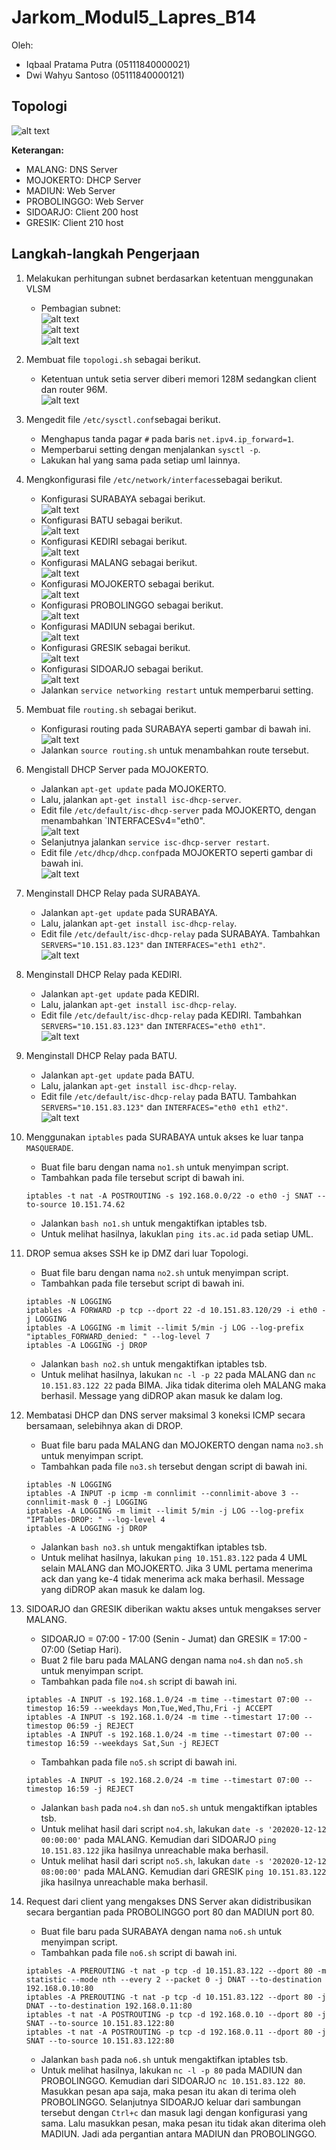 # Jarkom_Modul5_Lapres_B14 <br>
Oleh:
- Iqbaal Pratama Putra (05111840000021) <br>
- Dwi Wahyu Santoso (05111840000121) <br>

## Topologi <br>
![alt text](/img/topologi.png)<br>

**Keterangan:** <br>
- MALANG: DNS Server <br>
- MOJOKERTO: DHCP Server <br>
- MADIUN: Web Server <br>
- PROBOLINGGO: Web Server <br>
- SIDOARJO: Client 200 host <br>
- GRESIK: Client 210 host <br>

## Langkah-langkah Pengerjaan <br>
1. Melakukan perhitungan subnet berdasarkan ketentuan menggunakan VLSM<br>
   - Pembagian subnet:<br>
    ![alt text](/img/table.png) <br>
    ![alt text](/img/vlsm.png) <br>
    ![alt text](/img/tree.png) <br>
    
2. Membuat file `topologi.sh` sebagai berikut. <br>
   - Ketentuan untuk setia server diberi memori 128M sedangkan client dan router 96M. <br>
     ![alt text](/img/2.1.png) <br>
    
3. Mengedit file `/etc/sysctl.conf`sebagai berikut. <br>
   - Menghapus tanda pagar `#` pada baris `net.ipv4.ip_forward=1`. <br>
   - Memperbarui setting dengan menjalankan `sysctl -p`. <br>
   - Lakukan hal yang sama pada setiap uml lainnya. <br>

4. Mengkonfigurasi file `/etc/network/interfaces`sebagai berikut. <br>
   - Konfigurasi SURABAYA sebagai berikut. <br>
     ![alt text](/img/4.1.png) <br>
   - Konfigurasi BATU sebagai berikut. <br>
     ![alt text](/img/4.2.png) <br>
   - Konfigurasi KEDIRI sebagai berikut. <br>
     ![alt text](/img/4.3.png) <br>
   - Konfigurasi MALANG sebagai berikut. <br>
     ![alt text](/img/4.4.png) <br>
   - Konfigurasi MOJOKERTO sebagai berikut. <br>
     ![alt text](/img/4.5.png) <br>
   - Konfigurasi PROBOLINGGO sebagai berikut. <br>
     ![alt text](/img/4.6.png) <br>
   - Konfigurasi MADIUN sebagai berikut. <br>
     ![alt text](/img/4.7.png) <br>
   - Konfigurasi GRESIK sebagai berikut. <br>
     ![alt text](/img/4.8.png) <br>
   - Konfigurasi SIDOARJO sebagai berikut. <br>
     ![alt text](/img/4.9.png) <br>
   - Jalankan `service networking restart` untuk memperbarui setting. <br>

5. Membuat file `routing.sh` sebagai berikut. <br>
   - Konfigurasi routing pada SURABAYA seperti gambar di bawah ini. <br>
     ![alt text](/img/5.1.png) <br>
   - Jalankan `source routing.sh` untuk menambahkan route tersebut. <br>

6. Mengistall DHCP Server pada MOJOKERTO. <br>
   - Jalankan `apt-get update` pada MOJOKERTO. <br>
   - Lalu, jalankan `apt-get install isc-dhcp-server`. <br>
   - Edit file `/etc/default/isc-dhcp-server` pada MOJOKERTO, dengan menambahkan `INTERFACESv4="eth0". <br>
     ![alt text](/img/6.1.png) <br>
   - Selanjutnya jalankan `service isc-dhcp-server restart`. <br>
   - Edit file `/etc/dhcp/dhcp.conf`pada MOJOKERTO seperti gambar di bawah ini. <br>
     ![alt text](/img/6.2.png) <br>
     
7. Menginstall DHCP Relay pada SURABAYA. <br>
   - Jalankan `apt-get update` pada SURABAYA. <br>
   - Lalu, jalankan `apt-get install isc-dhcp-relay`. <br>
   - Edit file `/etc/default/isc-dhcp-relay` pada SURABAYA. Tambahkan `SERVERS="10.151.83.123"` dan `INTERFACES="eth1 eth2"`. <br>
     ![alt text](/img/7.1.png) <br>
     
8. Menginstall DHCP Relay pada KEDIRI. <br>
   - Jalankan `apt-get update` pada KEDIRI. <br>
   - Lalu, jalankan `apt-get install isc-dhcp-relay`. <br>
   - Edit file `/etc/default/isc-dhcp-relay` pada KEDIRI. Tambahkan `SERVERS="10.151.83.123"` dan `INTERFACES="eth0 eth1"`.  <br>
     ![alt text](/img/8.1.png) <br>
     
9. Menginstall DHCP Relay pada BATU. <br>
   - Jalankan `apt-get update` pada BATU. <br>
   - Lalu, jalankan `apt-get install isc-dhcp-relay`. <br>
   - Edit file `/etc/default/isc-dhcp-relay` pada BATU. Tambahkan `SERVERS="10.151.83.123"` dan `INTERFACES="eth0 eth1 eth2"`.  <br>
     ![alt text](/img/9.1.png) <br>
     
10. Menggunakan `iptables` pada SURABAYA untuk akses ke luar tanpa `MASQUERADE`. <br>
    - Buat file baru dengan nama `no1.sh` untuk menyimpan script. <br>
    - Tambahkan pada file tersebut script di bawah ini. <br>
    ```
    iptables -t nat -A POSTROUTING -s 192.168.0.0/22 -o eth0 -j SNAT --to-source 10.151.74.62
    ```
    - Jalankan `bash no1.sh` untuk mengaktifkan iptables tsb. <br>
    - Untuk melihat hasilnya, lakuklan `ping its.ac.id` pada setiap UML. <br> 
   
11. DROP semua akses SSH ke  ip DMZ dari luar Topologi. <br>
    - Buat file baru dengan nama `no2.sh` untuk menyimpan script. <br>
    - Tambahkan pada file tersebut script di bawah ini. <br>
    ```
    iptables -N LOGGING
    iptables -A FORWARD -p tcp --dport 22 -d 10.151.83.120/29 -i eth0 -j LOGGING
    iptables -A LOGGING -m limit --limit 5/min -j LOG --log-prefix "iptables_FORWARD_denied: " --log-level 7
    iptables -A LOGGING -j DROP
    ```
    - Jalankan `bash no2.sh` untuk mengaktifkan iptables tsb. <br>
    - Untuk melihat hasilnya, lakukan `nc -l -p 22` pada MALANG dan `nc 10.151.83.122 22` pada BIMA. Jika tidak diterima oleh MALANG maka berhasil. Message yang diDROP akan masuk ke dalam log. <br>
   
12. Membatasi DHCP dan DNS server maksimal 3 koneksi ICMP secara bersamaan, selebihnya akan di DROP. <br>
    - Buat file baru pada MALANG dan MOJOKERTO dengan nama `no3.sh` untuk menyimpan script. <br>
    - Tambahkan pada file `no3.sh` tersebut dengan script di bawah ini. <br>
    ```
    iptables -N LOGGING
    iptables -A INPUT -p icmp -m connlimit --connlimit-above 3 --connlimit-mask 0 -j LOGGING
    iptables -A LOGGING -m limit --limit 5/min -j LOG --log-prefix "IPTables-DROP: " --log-level 4
    iptables -A LOGGING -j DROP
    ```
    - Jalankan `bash no3.sh` untuk mengaktifkan iptables tsb. <br>
    - Untuk melihat hasilnya, lakukan `ping 10.151.83.122` pada 4 UML selain MALANG dan MOJOKERTO. Jika 3 UML pertama menerima ack dan yang ke-4 tidak menerima ack maka berhasil. Message yang diDROP akan masuk ke dalam log. <br>
    
13. SIDOARJO dan GRESIK diberikan waktu akses untuk mengakses server MALANG. <br>
    - SIDOARJO = 07:00 - 17:00 (Senin - Jumat) dan GRESIK = 17:00 - 07:00 (Setiap Hari). <br>
    - Buat 2 file baru pada MALANG dengan nama `no4.sh` dan `no5.sh` untuk menyimpan script. <br>
    - Tambahkan pada file `no4.sh` script di bawah ini. <br>
    ```
    iptables -A INPUT -s 192.168.1.0/24 -m time --timestart 07:00 --timestop 16:59 --weekdays Mon,Tue,Wed,Thu,Fri -j ACCEPT
    iptables -A INPUT -s 192.168.1.0/24 -m time --timestart 17:00 --timestop 06:59 -j REJECT
    iptables -A INPUT -s 192.168.1.0/24 -m time --timestart 07:00 --timestop 16:59 --weekdays Sat,Sun -j REJECT
    ```
    - Tambahkan pada file `no5.sh` script di bawah ini. <br>
    ```
    iptables -A INPUT -s 192.168.2.0/24 -m time --timestart 07:00 --timestop 16:59 -j REJECT
    ```
    - Jalankan `bash` pada `no4.sh` dan `no5.sh` untuk mengaktifkan iptables tsb. <br>
    - Untuk melihat hasil dari script `no4.sh`, lakukan `date -s '202020-12-12 00:00:00'` pada MALANG. Kemudian dari SIDOARJO `ping 10.151.83.122` jika hasilnya unreachable maka berhasil. <br>
    - Untuk melihat hasil dari script `no5.sh`, lakukan `date -s '202020-12-12 08:00:00'` pada MALANG. Kemudian dari GRESIK `ping 10.151.83.122` jika hasilnya unreachable maka berhasil. <br>
    
14. Request dari client yang mengakses DNS Server akan didistribusikan secara bergantian pada PROBOLINGGO port 80 dan MADIUN port 80. <br>
    - Buat file baru pada SURABAYA dengan nama `no6.sh` untuk menyimpan script. <br>
    - Tambahkan pada file `no6.sh` script di bawah ini. <br>
    ```
    iptables -A PREROUTING -t nat -p tcp -d 10.151.83.122 --dport 80 -m statistic --mode nth --every 2 --packet 0 -j DNAT --to-destination 192.168.0.10:80
    iptables -A PREROUTING -t nat -p tcp -d 10.151.83.122 --dport 80 -j DNAT --to-destination 192.168.0.11:80
    iptables -t nat -A POSTROUTING -p tcp -d 192.168.0.10 --dport 80 -j SNAT --to-source 10.151.83.122:80
    iptables -t nat -A POSTROUTING -p tcp -d 192.168.0.11 --dport 80 -j SNAT --to-source 10.151.83.122:80
    ```
    - Jalankan `bash` pada `no6.sh` untuk mengaktifkan iptables tsb. <br>
    - Untuk melihat hasilnya, lakukan `nc -l -p 80` pada MADIUN dan PROBOLINGGO. Kemudian dari SIDOARJO `nc 10.151.83.122 80`. Masukkan pesan apa saja, maka pesan itu akan di terima oleh PROBOLINGGO. Selanjutnya SIDOARJO keluar dari sambungan tersebut dengan `Ctrl+c` dan masuk lagi dengan konfigurasi yang sama. Lalu masukkan pesan, maka pesan itu tidak akan diterima oleh MADIUN. Jadi ada pergantian antara MADIUN dan PROBOLINGGO. <br>

